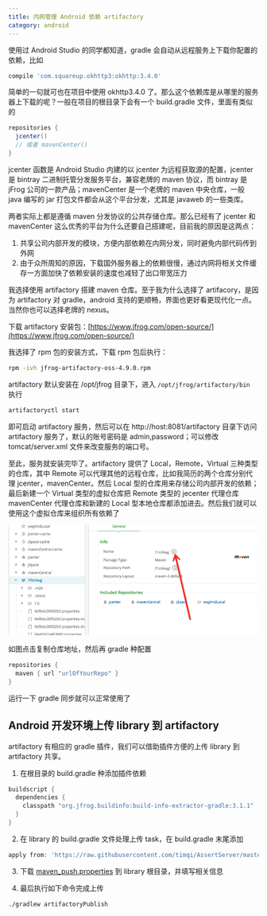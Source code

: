 ```yaml
---
title: 内网管理 Android 依赖 artifactory
category: android
---
```


使用过 Android Studio 的同学都知道，gradle 会自动从远程服务上下载你配置的依赖，比如
<!--more-->

```groovy
compile 'com.squareup.okhttp3:okhttp:3.4.0'
```

简单的一句就可也在项目中使用 okhttp3.4.0 了。那么这个依赖库是从哪里的服务器上下载的呢？一般在项目的根目录下会有一个 build.gradle 文件，里面有类似的

```groovy
repositories {
  jcenter()
  // 或者 mavenCenter()
}
```

jcenter 函数是 Android Studio 内建的以 jcenter 为远程获取源的配置，jcenter 是 bintray 二进制托管分发服务平台，兼容老牌的 maven 协议，而 bintray 是 jFrog 公司的一款产品；mavenCenter 是一个老牌的 maven 中央仓库，一般 java 编写的 jar 打包文件都会从这个平台分发，尤其是 javaweb 的一些类库。

两者实际上都是遵循 maven 分发协议的公共存储仓库。那么已经有了 jcenter 和 mavenCenter 这么优秀的平台为什么还要自己搭建呢，目前我的原因是这两点：

1. 共享公司内部开发的模块，方便内部依赖在内网分发，同时避免内部代码传到外网
2. 由于众所周知的原因，下载国外服务器上的依赖很慢，通过内网将相关文件缓存一方面加快了依赖安装的速度也减轻了出口带宽压力

我选择使用 artifactory 搭建 maven 仓库。至于我为什么选择了 artifacory，是因为 artifactory 对 gradle，android 支持的更顺畅，界面也更好看更现代化一点。当然你也可以选择老牌的 nexus。

下载 artifactory 安装包：[https://www.jfrog.com/open-source/](https://www.jfrog.com/open-source/)

我选择了 rpm 包的安装方式，下载 rpm 包后执行：

```bash
rpm -ivh jfrog-artifactory-oss-4.9.0.rpm
```

artifactory 默认安装在 /opt/jfrog 目录下，进入 `/opt/jfrog/artifactory/bin` 执行

```bash
artifactoryctl start
```

即可启动 artifactory 服务，然后可以在 http://host:8081/artifactory 目录下访问 artifactory 服务了，默认的账号密码是 admin,password；可以修改 tomcat/server.xml 文件来改变服务的端口号。

至此，服务就安装完毕了。artifactory 提供了 Local，Remote，Virtual 三种类型的仓库，其中 Remote 可以代理其他的远程仓库，比如我简历的两个仓库分别代理 jcenter，mavenCenter。然后 Local 型的仓库用来存储公司内部开发的依赖；最后新建一个 Virtual 类型的虚拟仓库把 Remote 类型的 jecenter 代理仓库 mavenCenter 代理仓库和新建的 Local 型本地仓库都添加进去。然后我们就可以使用这个虚拟仓库来组织所有依赖了

![](/i/2016-07-11-1.png)

如图点击复制仓库地址，然后再 gradle 种配置

```groovy
repositories {
  maven { url "urlOfYourRepo" }
}
```

运行一下 gradle 同步就可以正常使用了

## Android 开发环境上传 library 到 artifactory

artifactory 有相应的 gradle 插件，我们可以借助插件方便的上传 library 到 artifactory 共享。

1. 在根目录的 build.gradle 种添加插件依赖

```groovy
buildscript {
  dependencies {
    classpath "org.jfrog.buildinfo:build-info-extractor-gradle:3.1.1"
  }
}
```

2. 在 library 的 build.gradle 文件处理上传 task，在 build.gradle 末尾添加

```groovy
apply from: 'https://raw.githubusercontent.com/timqi/AssertServer/master/android/maven_push.gradle'
```

3. 下载 [maven_push.properties](https://raw.githubusercontent.com/timqi/AssertServer/master/android/maven_push.properties) 到 library 根目录，并填写相关信息

4. 最后执行如下命令完成上传

```bash
./gradlew artifactoryPublish
```
